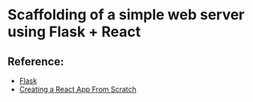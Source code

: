 # Scaffolding of a simple web server using Flask + React

## Reference:
* [Flask](https://flask.palletsprojects.com/en/1.1.x/tutorial/factory/)
* [Creating a React App From Scratch](https://blog.usejournal.com/creating-a-react-app-from-scratch-f3c693b84658)
